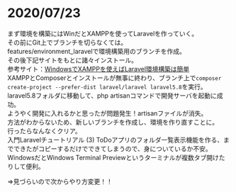 # 2020/07/23

まず環境を構築にはWinだとXAMPPを使ってLaravelを作っていく。  
その前にGit上でブランチを切らなくては。  
features/environment_laravelで環境構築用のブランチを作成。  
その後下記サイトをもとに諸々インストール。  
参考サイト：[WindowsでXAMPPを使えばLaravel環境構築は簡単](https://reffect.co.jp/laravel/windows-xampp-laravel-install)  
XAMPPとComposerとインストールが無事に終わり、ブランチ上で`composer create-project --prefer-dist laravel/laravel laravel5.8`を実行。  
laravel5.8フォルダに移動して、php artisanコマンドで開発サーバを起動に成功。  
ようやく開発に入れるかと思ったが問題発生！artisanファイルが消失。  
方法がわからないため、新しいブランチを作成し、環境を作り直すことに。  
行ったらなんなくクリア。  
入門Laravelチュートリアル (3) ToDoアプリのフォルダ一覧表示機能を作る、までできたがコピーするだけでできてしまうので、身についているか不安。  
WindowsだとWindows Terminal Previewというターミナルが複数タブ開けたりして便利。  

⇒見づらいので次からやり方変更！！
